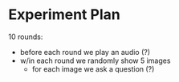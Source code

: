# Experiment Plan

10 rounds:
* before each round we play an audio (?)
* w/in each round we randomly show 5 images
  * for each image we ask a question (?)